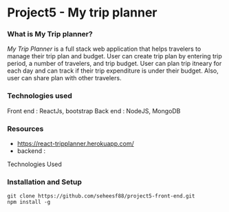 # Project5 - My trip planner


### What is My Trip planner? 

*My Trip Planner* is a full stack web application that helps travelers to manage their trip plan and budget. User can create trip plan by entering trip period, a number of travelers, and trip budget. User can plan trip itneary for each day and can track if their trip expenditure is under their budget. Also, user can share plan with other travelers.

### Technologies used
Front end : ReactJs, bootstrap
Back end : NodeJS, MongoDB

### Resources
- https://react-tripplanner.herokuapp.com/
- backend : 

Technologies Used

### Installation and Setup

```
git clone https://github.com/seheesf88/project5-front-end.git
npm install -g

```

